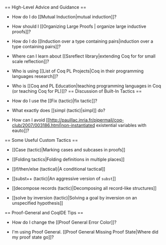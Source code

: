 == High-Level Advice and Guidance ==

* How do I do [[Mutual Induction|mutual induction]]?

* How should I [[Organizing Large Proofs | organize large inductive proofs]]?

* How do I do [[Induction over a type containing pairs|induction over a type containing pairs]]?

* Where can I learn about [[Ssreflect library|extending Coq for for small scale reflection]]?

* Who is using [[List of Coq PL Projects|Coq in their programming languages research]]?

* Who is [[Coq and PL Education|teaching programming languages in Coq (or teaching Coq for PL)]]?
== Discussion of Built-In Tactics ==

* How do I use the [[Fix (tactic)|fix tactic]]?

* What exactly does [[simpl (tactic)|simpl]] do?

* How can I avoid [[http://pauillac.inria.fr/pipermail/coq-club/2007/003186.html|non-instantiated existential variables with eauto]]?


== Some Useful Custom Tactics ==

* [[Case (tactic)|Marking cases and subcases in proofs]]

* [[Folding tactics|Folding definitions in multiple places]]

* [[if/then/else (tactical)|A conditional tactical]]

* [[subst++ (tactic)|An aggressive version of `subst`]]

* [[decompose records (tactic)|Decomposing all record-like structures]]

* [[solve by inversion (tactic)|Solving a goal by inversion on an unspecified hypothesis]]


== Proof-General and CoqIDE Tips ==

* How do I change the [[Proof General Error Color]]?

* I'm using Proof General.  [[Proof General Missing Proof State|Where did my proof state go]]?
